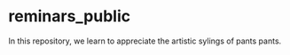 # reminars_public

In this repository, we learn to appreciate the artistic sylings of pants pants. 

